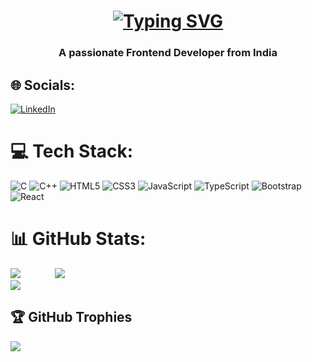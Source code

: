 ### <h1 align="center">[![Typing SVG](https://readme-typing-svg.demolab.com/?lines=Hi+there,+I+am+Lokesh+Singh+👋)](https://git.io/typing-svg)</h1>
<h3 align="center">A passionate Frontend Developer from India</h3>

<!-- <img align="right" alt="Coding" width="400" height="250" src="https://cdn.dribbble.com/users/17707/screenshots/2413754/rrr.gif"> -->

## 🌐 Socials:
[![LinkedIn](https://img.shields.io/badge/LinkedIn-%230077B5.svg?logo=linkedin&logoColor=white)](https://www.linkedin.com/in/lokesh-singh-a58244256) 
<!-- [![LeetCode user Lokesh_23_singh](https://img.shields.io/badge/dynamic/json?style=flat&labelColor=black&color=%23ffa116&label=Solved&query=solved&url=https%3A%2F%2Fbadge.xyli.tech/%2Fapi%2Fusers%2FLokesh_23_singh&logo=leetcode&logoColor=yellow)](https://leetcode.com/Lokesh_23_singh/) -->

# 💻 Tech Stack:
![C](https://img.shields.io/badge/c-%2300599C.svg?style=for-the-badge&logo=c&logoColor=white) ![C++](https://img.shields.io/badge/c++-%2300599C.svg?style=for-the-badge&logo=c%2B%2B&logoColor=white) ![HTML5](https://img.shields.io/badge/html5-%23E34F26.svg?style=for-the-badge&logo=html5&logoColor=white) ![CSS3](https://img.shields.io/badge/css3-%231572B6.svg?style=for-the-badge&logo=css3&logoColor=white) ![JavaScript](https://img.shields.io/badge/javascript-%23323330.svg?style=for-the-badge&logo=javascript&logoColor=%23F7DF1E) ![TypeScript](https://img.shields.io/badge/typescript-%23007ACC.svg?style=for-the-badge&logo=typescript&logoColor=white) ![Bootstrap](https://img.shields.io/badge/bootstrap-%23563D7C.svg?style=for-the-badge&logo=bootstrap&logoColor=white) ![React](https://img.shields.io/badge/react-%2320232a.svg?style=for-the-badge&logo=react&logoColor=%2361DAFB)
<!-- ![TailwindCSS](https://img.shields.io/badge/tailwindcss-%2338B2AC.svg?style=for-the-badge&logo=tailwind-css&logoColor=white) -->
<!-- ![Express.js](https://img.shields.io/badge/express.js-%23404d59.svg?style=for-the-badge&logo=express&logoColor=%2361DAFB) ![NodeJS](https://img.shields.io/badge/node.js-6DA55F?style=for-the-badge&logo=node.js&logoColor=white) ![Redux](https://img.shields.io/badge/redux-%23593d88.svg?style=for-the-badge&logo=redux&logoColor=white) ![MongoDB](https://img.shields.io/badge/MongoDB-%234ea94b.svg?style=for-the-badge&logo=mongodb&logoColor=white) -->
# 📊 GitHub Stats:

![](https://github-readme-stats.vercel.app/api?username=Ls-23-git&theme=radical&hide_border=false&include_all_commits=false&count_private=false)
&nbsp;&nbsp;&nbsp;&nbsp;&nbsp;&nbsp;&nbsp;&nbsp;&nbsp;&nbsp;&nbsp;&nbsp;
![](https://github-readme-stats.vercel.app/api/top-langs/?username=Ls-23-git&theme=radical&hide_border=false&include_all_commits=false&count_private=false&layout=compact)<br/>
![](https://github-readme-streak-stats.herokuapp.com/?user=Ls-23-git&theme=radical&hide_border=false)<br/>


## 🏆 GitHub Trophies
![](https://github-profile-trophy.vercel.app/?username=Ls-23-git&theme=radical&no-frame=false&no-bg=false&margin-w=4)
